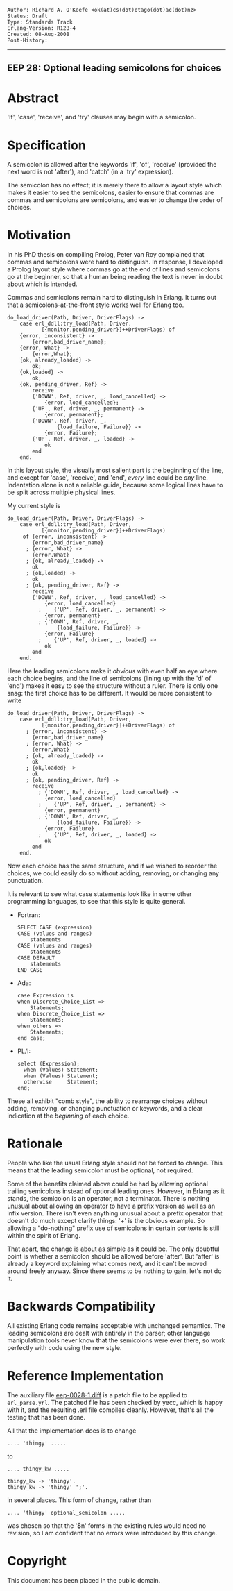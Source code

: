     Author: Richard A. O'Keefe <ok(at)cs(dot)otago(dot)ac(dot)nz>
    Status: Draft
    Type: Standards Track
    Erlang-Version: R12B-4
    Created: 08-Aug-2008
    Post-History:
****
EEP 28: Optional leading semicolons for choices
----

Abstract
========

'If', 'case', 'receive', and 'try' clauses may begin with a semicolon.

Specification
=============

A semicolon is allowed after the keywords 'if', 'of',
'receive' (provided the next word is not 'after'),
and 'catch' (in a 'try' expression).

The semicolon has no effect; it is merely there to allow
a layout style which makes it easier to see the semicolons,
easier to ensure that commas are commas and semicolons are
semicolons, and easier to change the order of choices.

Motivation
==========

In his PhD thesis on compiling Prolog, Peter van Roy complained
that commas and semicolons were hard to distinguish.  In response,
I developed a Prolog layout style where commas go at the end of
lines and semicolons go at the beginner, so that a human being
reading the text is never in doubt about which is intended.

Commas and semicolons remain hard to distinguish in Erlang.
It turns out that a semicolons-at-the-front style works well
for Erlang too.

    do_load_driver(Path, Driver, DriverFlags) ->
        case erl_ddll:try_load(Path, Driver,
               [{monitor,pending_driver}]++DriverFlags) of
        {error, inconsistent} ->
            {error,bad_driver_name};
        {error, What} ->
            {error,What};
        {ok, already_loaded} ->
            ok;
        {ok,loaded} ->
            ok;
        {ok, pending_driver, Ref} ->
            receive
            {'DOWN', Ref, driver, _, load_cancelled} ->
                {error, load_cancelled};
            {'UP', Ref, driver, _, permanent} ->
                {error, permanent};
            {'DOWN', Ref, driver, _,
                    {load_failure, Failure}} ->
                {error, Failure};
            {'UP', Ref, driver, _, loaded} ->
                ok
            end
        end.

In this layout style, the visually most salient part is the
beginning of the line, and except for 'case', 'receive', and
'end', _every_ line could be _any_ line.  Indentation alone
is not a reliable guide, because some logical lines have to
be split across multiple physical lines.

My current style is

    do_load_driver(Path, Driver, DriverFlags) ->
        case erl_ddll:try_load(Path, Driver,
               [{monitor,pending_driver}]++DriverFlags)
         of {error, inconsistent} ->
            {error,bad_driver_name}
          ; {error, What} ->
            {error,What}
          ; {ok, already_loaded} ->
            ok
          ; {ok,loaded} ->
            ok
          ; {ok, pending_driver, Ref} ->
            receive
            {'DOWN', Ref, driver, _, load_cancelled} ->
                {error, load_cancelled}
              ;    {'UP', Ref, driver, _, permanent} ->
                {error, permanent}
              ; {'DOWN', Ref, driver, _,
                    {load_failure, Failure}} ->
                {error, Failure}
              ;    {'UP', Ref, driver, _, loaded} ->
                ok
            end
        end.

Here the leading semicolons make it *obvious* with even half
an eye where each choice begins, and the line of semicolons
(lining up with the 'd' of 'end') makes it easy to see the
structure without a ruler.  There is only one snag:  the
first choice has to be different.  It would be more consistent
to write

    do_load_driver(Path, Driver, DriverFlags) ->
        case erl_ddll:try_load(Path, Driver,
               [{monitor,pending_driver}]++DriverFlags) of
          ; {error, inconsistent} ->
            {error,bad_driver_name}
          ; {error, What} ->
            {error,What}
          ; {ok, already_loaded} ->
            ok
          ; {ok,loaded} ->
            ok
          ; {ok, pending_driver, Ref} ->
            receive
              ; {'DOWN', Ref, driver, _, load_cancelled} ->
                {error, load_cancelled}
              ;    {'UP', Ref, driver, _, permanent} ->
                {error, permanent}
              ; {'DOWN', Ref, driver, _,
                    {load_failure, Failure}} ->
                {error, Failure}
              ;    {'UP', Ref, driver, _, loaded} ->
                ok
            end
        end.

Now each choice has the same structure, and if we wished to
reorder the choices, we could easily do so without adding,
removing, or changing any punctuation.

It is relevant to see what case statements look like in some other
programming languages, to see that this style is quite general.

* Fortran:

      SELECT CASE (expression)
      CASE (values and ranges)
          statements
      CASE (values and ranges)
          statements
      CASE DEFAULT
          statements
      END CASE

* Ada:

      case Expression is
      when Discrete_Choice_List =>
          Statements;
      when Discrete_Choice_List =>
          Statements;
      when others =>
          Statements;
      end case;

* PL/I:

      select (Expression);
        when (Values) Statement;
        when (Values) Statement;
        otherwise     Statement;
      end;

These all exhibit "comb style", the ability to rearrange choices
without adding, removing, or changing punctuation or keywords,
and a clear indication at the _beginning_ of each choice.

Rationale
=========

People who like the usual Erlang style should not be forced to
change.  This means that the leading semicolon must be optional,
not required.

Some of the benefits claimed above could be had by allowing
optional trailing semicolons instead of optional leading ones.
However, in Erlang as it stands, the semicolon is an operator,
not a terminator.  There is nothing unusual about allowing an
operator to have a prefix version as well as an infix version.
There isn't even anything unusual about a prefix operator that
doesn't do much except clarify things: '+' is the obvious
example.  So allowing a "do-nothing" prefix use of semicolons
in certain contexts is still within the spirit of Erlang.

That apart, the change is about as simple as it could be.
The only doubtful point is whether a semicolon should be
allowed before 'after'.  But 'after' is already a keyword
explaining what comes next, and it can't be moved around
freely anyway.  Since there seems to be nothing to gain,
let's not do it.

Backwards Compatibility
=======================

All existing Erlang code remains acceptable with unchanged
semantics.  The leading semicolons are dealt with entirely in
the parser; other language manipulation tools never know that
the semicolons were ever there, so work perfectly with code
using the new style.

Reference Implementation
========================

The auxiliary file [eep-0028-1.diff][]
is a patch file to be applied to `erl_parse.yrl`.
The patched file has been checked by yecc, which is happy
with it, and the resulting .erl file compiles cleanly.
However, that's all the testing that has been done.

All that the implementation does is to change

    .... 'thingy' .....

to

    .... thingy_kw .....

    thingy_kw -> 'thingy'.
    thingy_kw -> 'thingy' ';'.

in several places.  This form of change, rather than

    .... 'thingy' optional_semicolon ....,

was chosen so that the '$n' forms in the existing rules would
need no revision, so I am confident that no errors were
introduced by this change.

[eep-0028-1.diff]: eep-0028-1.diff
    "Diff to apply to erl_parse.yrl"

Copyright
=========

This document has been placed in the public domain.

[EmacsVar]: <> "Local Variables:"
[EmacsVar]: <> "mode: indented-text"
[EmacsVar]: <> "indent-tabs-mode: nil"
[EmacsVar]: <> "sentence-end-double-space: t"
[EmacsVar]: <> "fill-column: 70"
[EmacsVar]: <> "coding: utf-8"
[EmacsVar]: <> "End:"
